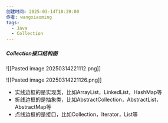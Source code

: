 ```yaml
---
创建时间: 2025-03-14T18:39:00
作者: wangxiaoming
tags:
  - Java
  - Collection
---
```

##### Collection接口结构图 
![[Pasted image 20250314221112.png]]

![[Pasted image 20250314221126.png]]
- 实线边框的是实现类，比如ArrayList，LinkedList，HashMap等
- 折线边框的是抽象类，比如AbstractCollection，AbstractList，AbstractMap等
- 点线边框的是接口，比如Collection，Iterator，List等